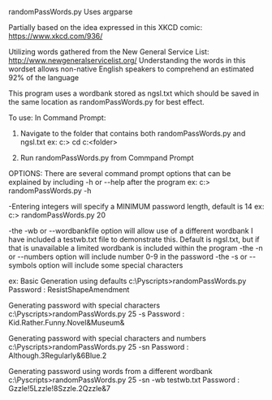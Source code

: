 randomPassWords.py
Uses argparse

Partially based on the idea expressed in this XKCD comic:
https://www.xkcd.com/936/

Utilizing words gathered from the New General Service List:
http://www.newgeneralservicelist.org/
Understanding the words in this wordset allows non-native
English speakers to comprehend an estimated 92% of the language

This program uses a wordbank stored as ngsl.txt
which should be saved in the same location as randomPassWords.py
for best effect.

To use:
In Command Prompt:
1) Navigate to the folder that contains both randomPassWords.py
and ngsl.txt
ex:
c:\> cd c:\<folder>

2) Run randomPassWords.py from Commpand Prompt

OPTIONS:
There are several command prompt options that can be explained
by including -h or --help after the program
ex:
c:\> randomPassWords.py -h

-Entering integers will specify a MINIMUM password length, default is 14
ex:
c:\> randomPassWords.py 20

-the -wb or --wordbankfile option will allow use of a different wordbank
I have included a testwb.txt file to demonstrate this. Default is ngsl.txt,
but if that is unavailable a limited wordbank is included within the program
-the -n or --numbers option will include number 0-9 in the password
-the -s or --symbols option will include some special characters

ex:
Basic Generation using defaults
c:\Pyscripts>randomPassWords.py
Password :
ResistShapeAmendment

Generating password with special characters
c:\Pyscripts>randomPassWords.py 25 -s
Password :
Kid.Rather.Funny.Novel&Museum&

Generating password with special characters and numbers
c:\Pyscripts>randomPassWords.py 25 -sn
Password :
Although.3Regularly&6Blue.2

Generating password using words from a different wordbank 
c:\Pyscripts>randomPassWords.py 25 -sn -wb testwb.txt
Password :
Gzzle!5Lzzle!8Szzle.2Qzzle&7
